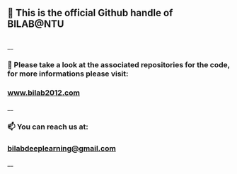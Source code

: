 
## 👋 This is the official Github handle of BILAB@NTU <h2> 
  __
  ### 👀 Please take a look at the associated repositories for the code, for more informations please visit:  <h3> __www.bilab2012.com__
  __
  ### 📫 You can reach us at: <h3>  bilabdeeplearning@gmail.com
  __
  
<!---
DeeplearningBILAB/DeeplearningBILAB is a ✨ special ✨ repository because its `README.md` (this file) appears on your GitHub profile.
You can click the Preview link to take a look at your changes.
--->
